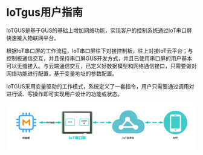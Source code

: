 # IoTgus用户指南

  
IoTGUS是基于GUS的基础上增加网络功能，实现客户的控制系统通过IoT串口屏快速接入物联网平台。‌

根据IoT串口屏的工作流程，IoT串口屏往下对接控制板，往上对接IoT云平台；与控制板通信交互，并且保持串口屏GUS开发方式，并且已使用串口屏的用户基本可以无缝接入。与云端通信交互，已定义好数据模型和网络通信接口，只需要做对网络功能进行配置，基于变量地址的参数配置。‌

IoTGUS采用变量驱动的工作模式，系统定义了一套指令，用户只需要通过调用对进行读、写操作即可实现用户设计的功能或状态。

![](../../.gitbook/assets/iot-chuan-kou-ping-.jpg)

